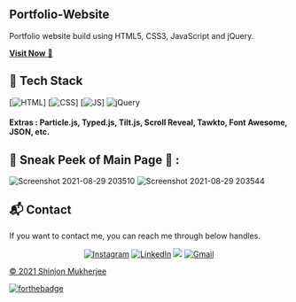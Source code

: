## Portfolio-Website
Portfolio website build using HTML5, CSS3, JavaScript and jQuery.

<a href="https://smukh123.github.io/Shinjon-Portfolio/" target="_blank">**Visit Now** 🚀</a>


## 📌 Tech Stack
[![HTML](https://img.shields.io/badge/html5%20-%23E34F26.svg?&style=for-the-badge&logo=html5&logoColor=white)]
[![CSS](https://img.shields.io/badge/css3%20-%231572B6.svg?&style=for-the-badge&logo=css3&logoColor=white)]
[![JS](https://img.shields.io/badge/javascript%20-%23323330.svg?&style=for-the-badge&logo=javascript&logoColor=%23F7DF1E)]
<img alt="jQuery" src="https://img.shields.io/badge/jquery-%230769AD.svg?style=for-the-badge&logo=jquery&logoColor=white"/>

#### Extras : Particle.js, Typed.js, Tilt.js, Scroll Reveal, Tawkto, Font Awesome, JSON, etc.

## 📌 Sneak Peek of Main Page 🙈 :
![Screenshot 2021-08-29 203510](https://user-images.githubusercontent.com/82530706/131255285-18498550-fdde-4865-861e-df7e213aab33.jpg)
![Screenshot 2021-08-29 203544](https://user-images.githubusercontent.com/82530706/131255294-d9d26855-1380-4fc0-abc6-c3dfeeb91851.jpg)


<h2>📬 Contact</h2>

If you want to contact me, you can reach me through below handles.

<div align="center">

<a  href="https://www.instagram.com/galaxy_shinjon99/" target="_blank"><img alt="Instagram" src="https://img.shields.io/badge/Instagram-E4405F?style=for-the-badge&logo=instagram&logoColor=white" /></a>
<a  href="https://www.linkedin.com/in/shinjon-mukherjee-8b9b1120a/" target="_blank"><img alt="LinkedIn" src="https://img.shields.io/badge/linkedin%20-%230077B5.svg?&style=for-the-badge&logo=linkedin&logoColor=white" /></a>
<a href="https://twitter.com/M321Shinjon" target="_blank"><img src="https://img.shields.io/badge/twitter-%2300acee.svg?&style=for-the-badge&logo=twitter&logoColor=white&alt=twitter" /></a>
<a href="mailto:sanjibkumarmukho1975@gmail.com"><img  alt="Gmail" src="https://img.shields.io/badge/Gmail-D14836?style=for-the-badge&logo=gmail&logoColor=white" /></a>

</div>
  
<a href="https://www.linkedin.com/in/shinjon-mukherjee-8b9b1120a/">© 2021 Shinjon Mukherjee</a>

  
  
[![forthebadge](https://forthebadge.com/images/badges/built-with-love.svg)](https://forthebadge.com)
